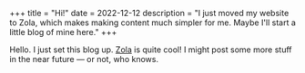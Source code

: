 +++
title = "Hi!"
date = 2022-12-12
description = "I just moved my website to Zola, which makes making content much simpler for me. Maybe I'll start a little blog of mine here."
+++

Hello. I just set this blog up.  [Zola](https://www.getzola.org/) is quite cool!  I might post some more stuff in the near future — or not, who knows.